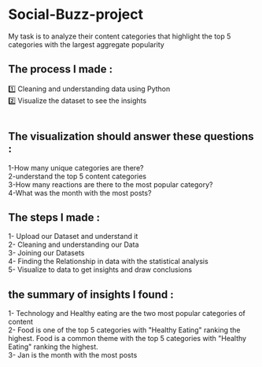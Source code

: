# Social-Buzz-project
My task is to analyze their content categories that highlight the top 5 categories with the largest aggregate popularity</br>
## The process I made :</br>
1️⃣ Cleaning and understanding data using Python </br>
2️⃣ Visualize the dataset to see the insights </br>
</br>
## The visualization should answer these questions :
1-How many unique categories are there?</br>
2-understand the top 5 content categories</br>
3-How many reactions are there to the most popular category?</br>
4-What was the month with the most posts?</br>

## The steps I made :
1- Upload our Dataset and understand it </br>
2- Cleaning and understanding our Data </br>
3- Joining our Datasets </br>
4- Finding the Relationship in data with the statistical analysis </br>
5- Visualize to data to get insights and draw conclusions </br>

## the summary of insights I found :
1- Technology and Healthy eating are the two most popular categories of content </br>
2- Food is one of the top 5 categories with "Healthy Eating" ranking the highest. Food is a common theme with the top 5 categories with "Healthy Eating" ranking the highest. </br>
3- Jan is the month with the most posts </br>

